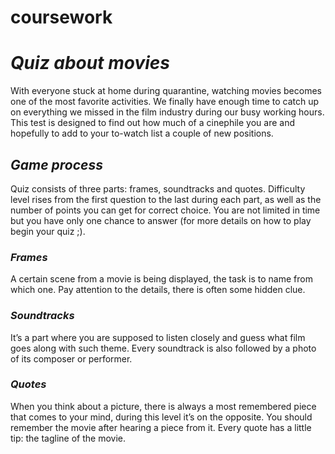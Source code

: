 # coursework

***Quiz about movies***
===
With everyone stuck at home during quarantine, watching movies becomes one of the most favorite activities. We finally have enough time to catch up on everything we missed in the film industry during our busy working hours. This test is designed to find out how much of a cinephile you are and hopefully to add to your to-watch list a couple of new positions.

***Game process***
---
Quiz consists of three parts: frames, soundtracks and quotes. 
Difficulty level rises from the first question to the last during each part, as well as the number of points you can get for correct choice. You are not limited in time but you have only one chance to answer (for more details on how to play begin your quiz ;). 

### ***Frames***
A certain scene from a movie is being displayed, the task is to name from which one.
Pay attention to the details, there is often some hidden clue.

### ***Soundtracks***
It’s a part where you are supposed to listen closely and guess what film goes along with such theme. 
Every soundtrack is also followed by a photo of its composer or performer.

### ***Quotes***
When you think about a picture, there is always a most remembered piece that comes to your mind, during this level it’s on the opposite. You should remember the movie after hearing a piece from it.
Every quote has a little tip: the tagline of the movie.
